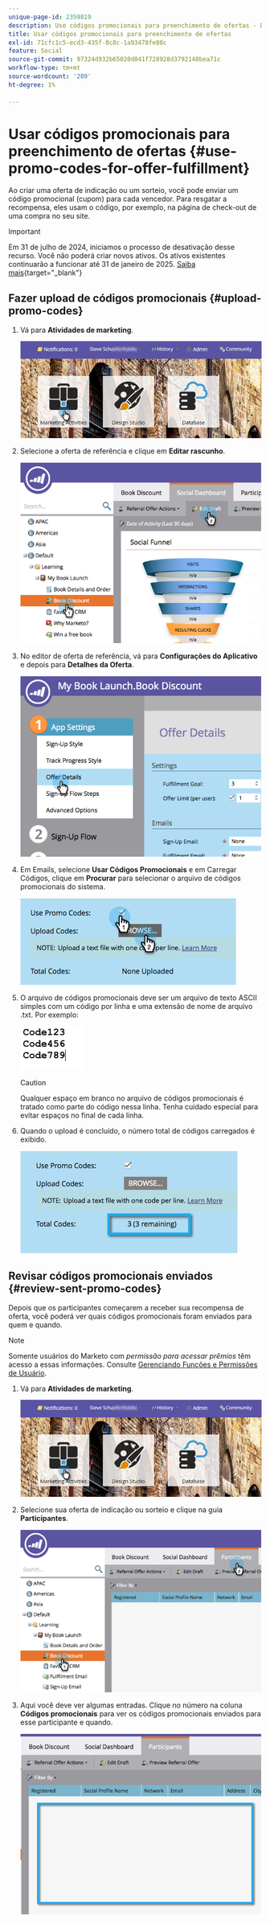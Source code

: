 ```yaml
---
unique-page-id: 2359819
description: Use códigos promocionais para preenchimento de ofertas - Documentação do Marketo - Documentação do produto
title: Usar códigos promocionais para preenchimento de ofertas
exl-id: 71cfc1c5-ecd3-435f-8c8c-1a93478fe80c
feature: Social
source-git-commit: 97324d932b65020d041f728928d3792140bea71c
workflow-type: tm+mt
source-wordcount: '289'
ht-degree: 1%

---
```


# Usar códigos promocionais para preenchimento de ofertas {#use-promo-codes-for-offer-fulfillment}

Ao criar uma oferta de indicação ou um sorteio, você pode enviar um código promocional (cupom) para cada vencedor. Para resgatar a recompensa, eles usam o código, por exemplo, na página de check-out de uma compra no seu site.

>[!IMPORTANT]
>
>Em 31 de julho de 2024, iniciamos o processo de desativação desse recurso. Você não poderá criar novos ativos. Os ativos existentes continuarão a funcionar até 31 de janeiro de 2025. [Saiba mais](https://nation.marketo.com/t5/employee-blogs/marketo-engage-social-features-deprecation/ba-p/351977){target="_blank"}

## Fazer upload de códigos promocionais {#upload-promo-codes}

1. Vá para **Atividades de marketing**.

   ![](assets/login-marketing-activities-2.png)

1. Selecione a oferta de referência e clique em **Editar rascunho**.

   ![](assets/image2015-4-22-11-3a16-3a45.png)

1. No editor de oferta de referência, vá para **Configurações do Aplicativo** e depois para **Detalhes da Oferta**.

   ![](assets/image2015-4-22-11-3a23-3a39.png)

1. Em Emails, selecione **Usar Códigos Promocionais** e em Carregar Códigos, clique em **Procurar** para selecionar o arquivo de códigos promocionais do sistema.

   ![](assets/image2015-4-22-12-3a52-3a43.png)

1. O arquivo de códigos promocionais deve ser um arquivo de texto ASCII simples com um código por linha e uma extensão de nome de arquivo .txt. Por exemplo:

   ![](assets/image2015-4-22-13-3a2-3a23.png)

   >[!CAUTION]
   >
   >Qualquer espaço em branco no arquivo de códigos promocionais é tratado como parte do código nessa linha. Tenha cuidado especial para evitar espaços no final de cada linha.

1. Quando o upload é concluído, o número total de códigos carregados é exibido.

   ![](assets/image2015-4-22-13-3a8-3a31.png)

## Revisar códigos promocionais enviados {#review-sent-promo-codes}

Depois que os participantes começarem a receber sua recompensa de oferta, você poderá ver quais códigos promocionais foram enviados para quem e quando.

>[!NOTE]
>
>Somente usuários do Marketo com _permissão para acessar prêmios_ têm acesso a essas informações. Consulte [Gerenciando Funções e Permissões de Usuário](/help/marketo/product-docs/administration/users-and-roles/managing-user-roles-and-permissions.md).

1. Vá para **Atividades de marketing**.

   ![](assets/login-marketing-activities-2.png)

1. Selecione sua oferta de indicação ou sorteio e clique na guia **Participantes**.

   ![](assets/image2015-4-22-11-3a36-3a22.png)

1. Aqui você deve ver algumas entradas. Clique no número na coluna **Códigos promocionais** para ver os códigos promocionais enviados para esse participante e quando.

   ![](assets/image2015-4-22-11-3a36-3a43.png)
